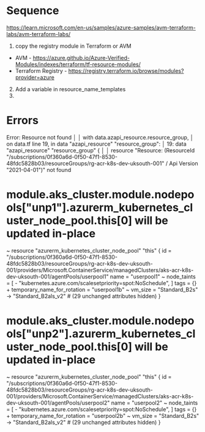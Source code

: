 # Sequence
https://learn.microsoft.com/en-us/samples/azure-samples/avm-terraform-labs/avm-terraform-labs/

1) copy the registry module in Terraform or AVM
  * AVM - https://azure.github.io/Azure-Verified-Modules/indexes/terraform/tf-resource-modules/
  * Terraform Registry - https://registry.terraform.io/browse/modules?provider=azure
2) Add a variable in resource_name_templates
3) 

# Errors

 Error: Resource not found
│
│   with data.azapi_resource.resource_group,
│   on data.tf line 19, in data "azapi_resource" "resource_group":
│   19: data "azapi_resource" "resource_group" {
│
│ resource "Resource: (ResourceId \"/subscriptions/0f360a6d-0f50-47f1-8530-48fdc5828b03/resourceGroups/rg-acr-k8s-dev-uksouth-001\" / Api Version \"2021-04-01\")" not found

 # module.aks_cluster.module.nodepools["unp1"].azurerm_kubernetes_cluster_node_pool.this[0] will be updated in-place
  ~ resource "azurerm_kubernetes_cluster_node_pool" "this" {
        id                            = "/subscriptions/0f360a6d-0f50-47f1-8530-48fdc5828b03/resourceGroups/rg-acr-k8s-dev-uksouth-001/providers/Microsoft.ContainerService/managedClusters/aks-acr-k8s-dev-uksouth-001/agentPools/userpool1"
        name                          = "userpool1"
      ~ node_taints                   = [
          - "kubernetes.azure.com/scalesetpriority=spot:NoSchedule",
        ]
        tags                          = {}
      + temporary_name_for_rotation   = "userpool1b"
      ~ vm_size                       = "Standard_B2s" -> "Standard_B2als_v2"
        # (29 unchanged attributes hidden)
    }

  # module.aks_cluster.module.nodepools["unp2"].azurerm_kubernetes_cluster_node_pool.this[0] will be updated in-place
  ~ resource "azurerm_kubernetes_cluster_node_pool" "this" {
        id                            = "/subscriptions/0f360a6d-0f50-47f1-8530-48fdc5828b03/resourceGroups/rg-acr-k8s-dev-uksouth-001/providers/Microsoft.ContainerService/managedClusters/aks-acr-k8s-dev-uksouth-001/agentPools/userpool2"
        name                          = "userpool2"
      ~ node_taints                   = [
          - "kubernetes.azure.com/scalesetpriority=spot:NoSchedule",
        ]
        tags                          = {}
      + temporary_name_for_rotation   = "userpool2b"
      ~ vm_size                       = "Standard_B2s" -> "Standard_B2als_v2"
        # (29 unchanged attributes hidden)
    }

